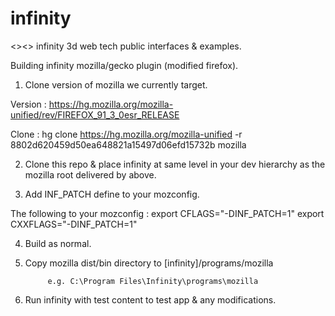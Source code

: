 # infinity
&lt;>&lt;> infinity 3d web tech public interfaces &amp; examples.


Building infinity mozilla/gecko plugin (modified firefox).


1. Clone version of mozilla we currently target.

Version : https://hg.mozilla.org/mozilla-unified/rev/FIREFOX_91_3_0esr_RELEASE

Clone : hg clone https://hg.mozilla.org/mozilla-unified -r 8802d620459d50ea648821a15497d06efd15732b mozilla


2. Clone this repo & place infinity at same level in your dev hierarchy as the mozilla root delivered by above.


3. Add INF_PATCH define to your mozconfig.

The following to your mozconfig :
export CFLAGS="-DINF_PATCH=1"
export CXXFLAGS="-DINF_PATCH=1"


4. Build as normal.

5. Copy mozilla dist/bin directory to [infinity]/programs/mozilla

            e.g. C:\Program Files\Infinity\programs\mozilla

6. Run infinity with test content to test app & any modifications.
